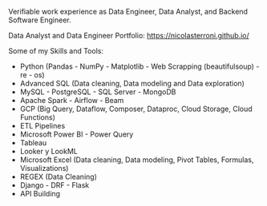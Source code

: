 Verifiable work experience as Data Engineer, Data Analyst, and Backend Software Engineer.

Data Analyst and Data Engineer Portfolio: https://nicolasterroni.github.io/

Some of my Skills and Tools:
- Python (Pandas - NumPy - Matplotlib - Web Scrapping (beautifulsoup) - re - os)
- Advanced SQL (Data cleaning, Data modeling and Data exploration)
- MySQL - PostgreSQL - SQL Server - MongoDB
- Apache Spark - Airflow - Beam
- GCP (Big Query, Dataflow, Composer, Dataproc, Cloud Storage, Cloud Functions)
- ETL Pipelines 
- Microsoft Power BI - Power Query
- Tableau
- Looker y LookML
- Microsoft Excel (Data cleaning, Data modeling, Pivot Tables, Formulas, Visualizations)
- REGEX (Data Cleaning)
- Django - DRF - Flask
- API Building

